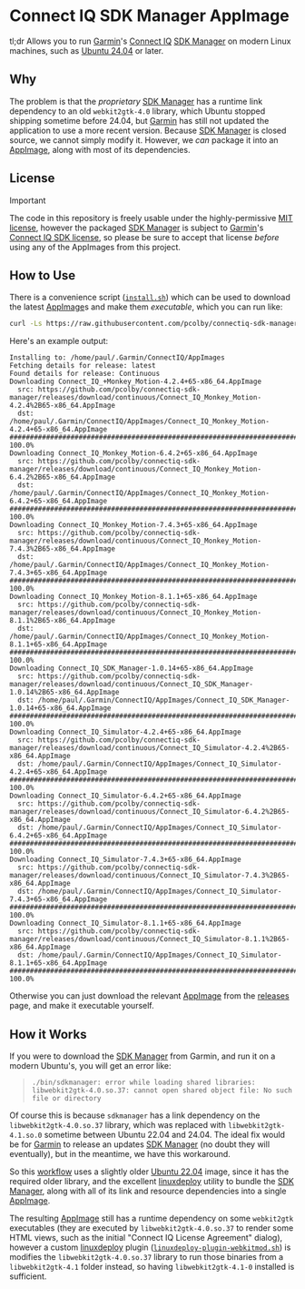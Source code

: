 # Connect IQ SDK Manager AppImage

tl;dr Allows you to run [Garmin][]'s [Connect IQ][] [SDK Manager][] on modern Linux machines, such as [Ubuntu 24.04][]
or later.

## Why

The problem is that the *proprietary* [SDK Manager][] has a runtime link dependency to an old `webkit2gtk-4.0` library,
which Ubuntu stopped shipping sometime before 24.04, but [Garmin][] has still not updated the application to use a more
recent version.  Because [SDK Manager][] is closed source, we cannot simply modify it. However, we *can* package it into
an [AppImage][], along with most of its dependencies.

## License

> [!IMPORTANT]
>
> The code in this repository is freely usable under the highly-permissive [MIT license][], however the packaged
> [SDK Manager][] is subject to [Garmin][]'s [Connect IQ SDK license], so please be sure to accept that license *before*
> using any of the AppImages from this project.

## How to Use

There is a convenience script ([`install.sh`][]) which can be used to download the latest [AppImage][]s and make them
*executable*, which you can run like:

```sh
curl -Ls https://raw.githubusercontent.com/pcolby/connectiq-sdk-manager/main/install.sh | bash -r
```

Here's an example output:

```text
Installing to: /home/paul/.Garmin/ConnectIQ/AppImages
Fetching details for release: latest
Found details for release: Continuous
Downloading Connect_IQ_+Monkey_Motion-4.2.4+65-x86_64.AppImage
  src: https://github.com/pcolby/connectiq-sdk-manager/releases/download/continuous/Connect_IQ_Monkey_Motion-4.2.4%2B65-x86_64.AppImage
  dst: /home/paul/.Garmin/ConnectIQ/AppImages/Connect_IQ_Monkey_Motion-4.2.4+65-x86_64.AppImage
######################################################################## 100.0%
Downloading Connect_IQ_Monkey_Motion-6.4.2+65-x86_64.AppImage
  src: https://github.com/pcolby/connectiq-sdk-manager/releases/download/continuous/Connect_IQ_Monkey_Motion-6.4.2%2B65-x86_64.AppImage
  dst: /home/paul/.Garmin/ConnectIQ/AppImages/Connect_IQ_Monkey_Motion-6.4.2+65-x86_64.AppImage
######################################################################## 100.0%
Downloading Connect_IQ_Monkey_Motion-7.4.3+65-x86_64.AppImage
  src: https://github.com/pcolby/connectiq-sdk-manager/releases/download/continuous/Connect_IQ_Monkey_Motion-7.4.3%2B65-x86_64.AppImage
  dst: /home/paul/.Garmin/ConnectIQ/AppImages/Connect_IQ_Monkey_Motion-7.4.3+65-x86_64.AppImage
######################################################################## 100.0%
Downloading Connect_IQ_Monkey_Motion-8.1.1+65-x86_64.AppImage
  src: https://github.com/pcolby/connectiq-sdk-manager/releases/download/continuous/Connect_IQ_Monkey_Motion-8.1.1%2B65-x86_64.AppImage
  dst: /home/paul/.Garmin/ConnectIQ/AppImages/Connect_IQ_Monkey_Motion-8.1.1+65-x86_64.AppImage
######################################################################## 100.0%
Downloading Connect_IQ_SDK_Manager-1.0.14+65-x86_64.AppImage
  src: https://github.com/pcolby/connectiq-sdk-manager/releases/download/continuous/Connect_IQ_SDK_Manager-1.0.14%2B65-x86_64.AppImage
  dst: /home/paul/.Garmin/ConnectIQ/AppImages/Connect_IQ_SDK_Manager-1.0.14+65-x86_64.AppImage
######################################################################## 100.0%
Downloading Connect_IQ_Simulator-4.2.4+65-x86_64.AppImage
  src: https://github.com/pcolby/connectiq-sdk-manager/releases/download/continuous/Connect_IQ_Simulator-4.2.4%2B65-x86_64.AppImage
  dst: /home/paul/.Garmin/ConnectIQ/AppImages/Connect_IQ_Simulator-4.2.4+65-x86_64.AppImage
######################################################################## 100.0%
Downloading Connect_IQ_Simulator-6.4.2+65-x86_64.AppImage
  src: https://github.com/pcolby/connectiq-sdk-manager/releases/download/continuous/Connect_IQ_Simulator-6.4.2%2B65-x86_64.AppImage
  dst: /home/paul/.Garmin/ConnectIQ/AppImages/Connect_IQ_Simulator-6.4.2+65-x86_64.AppImage
######################################################################## 100.0%
Downloading Connect_IQ_Simulator-7.4.3+65-x86_64.AppImage
  src: https://github.com/pcolby/connectiq-sdk-manager/releases/download/continuous/Connect_IQ_Simulator-7.4.3%2B65-x86_64.AppImage
  dst: /home/paul/.Garmin/ConnectIQ/AppImages/Connect_IQ_Simulator-7.4.3+65-x86_64.AppImage
######################################################################## 100.0%
Downloading Connect_IQ_Simulator-8.1.1+65-x86_64.AppImage
  src: https://github.com/pcolby/connectiq-sdk-manager/releases/download/continuous/Connect_IQ_Simulator-8.1.1%2B65-x86_64.AppImage
  dst: /home/paul/.Garmin/ConnectIQ/AppImages/Connect_IQ_Simulator-8.1.1+65-x86_64.AppImage
######################################################################## 100.0%
```

Otherwise you can just download the relevant [AppImage][] from the [releases][] page, and make it executable yourself.

## How it Works

If you were to download the [SDK Manager][] from Garmin, and run it on a modern Ubuntu's, you will get an error like:

> `./bin/sdkmanager: error while loading shared libraries: libwebkit2gtk-4.0.so.37: cannot open shared object file: No
> such file or directory`

Of course this is because `sdkmanager` has a link dependency on the `libwebkit2gtk-4.0.so.37` library, which was
replaced with `libwebkit2gtk-4.1.so.0` sometime between Ubuntu 22.04 and 24.04. The ideal fix would be for [Garmin][]
to release an updates [SDK Manager][] (no doubt they will eventually), but in the meantime, we have this workaround.

So this [workflow][] uses a slightly older [Ubuntu 22.04][] image, since it has the required older library, and the
excellent [linuxdeploy][] utility to bundle the [SDK Manager][], along with all of its link and resource  dependencies
into a single [AppImage][].

The resulting [AppImage][] still has a runtime dependency on some `webkit2gtk` executables (they are executed by
`libwebkit2gtk-4.0.so.37` to render some HTML views, such as the initial "Connect IQ License Agreement" dialog), however
a custom [linuxdeploy] plugin ([`linuxdeploy-plugin-webkitmod.sh`][]) is modifies the `libwebkit2gtk-4.0.so.37` library
to run those binaries from a `libwebkit2gtk-4.1` folder instead, so having `libwebkit2gtk-4.1-0` installed is
sufficient.

[AppImage]: https://appimage.org/
[Connect IQ]: https://developer.garmin.com/connect-iq/overview/
[Connect IQ SDK license]: https://developer.garmin.com/connect-iq/sdk/
[Garmin]: https://www.garmin.com/
[`install.sh`]: install.sh
[linuxdeploy]: https://github.com/linuxdeploy/linuxdeploy
[`linuxdeploy-plugin-webkitmod.sh`]: linuxdeploy-plugin-webkitmod.sh
[MIT license]: LICENSE.md
[releases]: https://github.com/pcolby/connectiq-sdk-manager/releases
[SDK Manager]: https://developer.garmin.com/connect-iq/sdk/
[Ubuntu 22.04]: https://ubuntu.com/blog/tag/22-04-lts
[Ubuntu 24.04]: https://ubuntu.com/blog/tag/ubuntu-24-04-lts
[workflow]: .github/workflows/build.yaml
